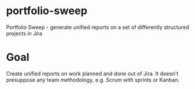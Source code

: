 # portfolio-sweep
Portfolio Sweep - generate unified reports on a set of differently structured projects in Jira

# Goal
Create unified reports on work planned and done out of Jira.
It doesn't presuppose any team methodology, e.g. Scrum with sprints or Kanban.
